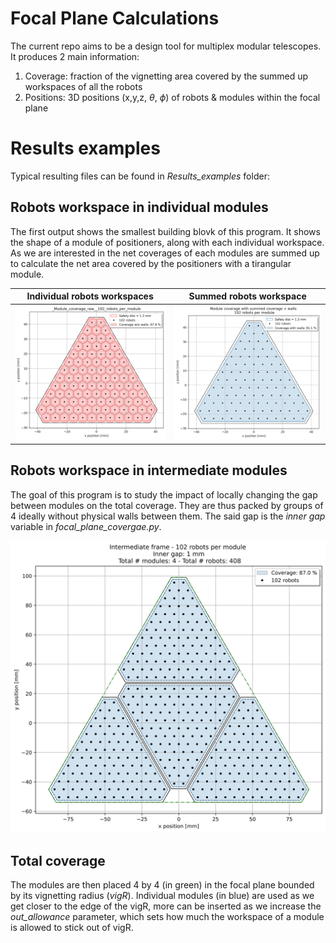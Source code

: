 # Focal Plane Calculations

The current repo aims to be a design tool for multiplex modular telescopes.
It produces 2 main information:

1. Coverage: fraction of the vignetting area covered by the summed up workspaces of all the robots
2. Positions: 3D positions (x,y,z, $\theta$, $\phi$) of robots & modules within the focal plane

# Results examples

Typical resulting files can be found in *Results_examples* folder:

## Robots workspace in individual modules

The first output shows the smallest building blovk of this program. It shows the shape of a module of positioners, along with each individual workspace. As we are interested in the net coverages of each modules are summed up to calculate the net area covered by the positioners with a tirangular module.

Individual robots workspaces             |  Summed robots workspace
:-------------------------:|:-------------------------:
![Indiv_robots_wks](Results_examples/2023-08-30-10-28-05__Module_coverage_raw__102_robots_per_module.png) |  ![Net_robots_wks](Results_examples/2023-08-30-10-28-07___Module_cov_w_walls__102_robots_per_mod.png)

## Robots workspace in intermediate modules

The goal of this program is to study the impact of locally changing the gap between modules on the total coverage. They are thus packed by groups of 4 ideally without physical walls between them. The said gap is the *inner gap* variable in *focal_plane_covergae.py*.

![](Results_examples/2023-08-30-10-28-08___Intermediate_plot_102_robots_per_mod.png)

## Total coverage

The modules are then placed 4 by 4 (in green) in the focal plane bounded by its vignetting radius (*vigR*). Individual modules (in blue) are used as we get closer to the edge of the vigR, more can be inserted as we increase the *out_allowance* parameter, which sets how much the workspace of a module is allowed to stick out of vigR.

